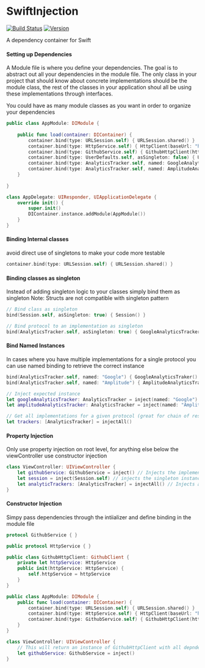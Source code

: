 # SwiftInjection
[![Build Status](https://api.travis-ci.org/aryaxt/SwiftInjection.svg)](https://api.travis-ci.org/aryaxt/SwiftInjection)
[![Version](http://cocoapod-badges.herokuapp.com/v/SwiftInjection/badge.png)](http://cocoadocs.org/docsets/SwiftInjection)

A dependency container for Swift

#### Setting up Dependencies

A Module file is where you define your dependencies. The goal is to abstract out all your dependencies in the module file. The only class in your project that should know about concrete implementations should be the module class, the rest of the classes in your application shoul all be using these implementations through interfaces.

You could have as many module classes as you want in order to organize your dependencies
```swift
public class AppModule: DIModule {
	
	public func load(container: DIContainer) {
		container.bind(type: URLSession.self) { URLSession.shared() }
		container.bind(type: HttpService.self) { HttpClient(baseUrl: "https://api.github.com", urlSession: container.resolve(type: URLSession.self)) }
		container.bind(type: GithubService.self) { GithubHttpClient(httpService: container.resolve(type: HttpService.self)) }
		container.bind(type: UserDefaults.self, asSingleton: false) { UserDefaults.standard() }
		container.bind(type: AnalyticsTracker.self, named: GoogleAnalyticsTracker.analyticsIdentifier()) { GoogleAnalyticsTracker() }
		container.bind(type: AnalyticsTracker.self, named: AmplitudeAnalyticsTracker.analyticsIdentifier()) { AmplitudeAnalyticsTracker() }
	}
	
}

class AppDelegate: UIResponder, UIApplicationDelegate {
	override init() {
		super.init()
		DIContainer.instance.addModule(AppModule())
	}
}
```

#### Binding Internal classes
avoid direct use of singletons to make your code more testable
```swift
container.bind(type: URLSession.self) { URLSession.shared() }
```
#### Binding classes as singleton
Instead of adding singleton logic to your classes simply bind them as singleton
Note: Structs are not compatible with singleton pattern
```swift
// Bind class as singleton
bind(Session.self, asSingleton: true) { Session() }

// Bind protocol to an implementation as singleton
bind(AnalyticsTracker.self, asSingleton: true) { GoogleAnalyticsTracker() }
```
#### Bind Named Instances
In cases where you have multiple implementations for a single protocol you can use named binding to retrieve the correct instance
```swift
bind(AnalyticsTracker.self, named: "Google") { GoogleAnalyticsTraker() }
bind(AnalyticsTracker.self, named: "Amplitude") { AmplitudeAnalyticsTracker() }

// Inject expected instance
let googleAnalyticsTracker: AnalyticsTracker = inject(named: "Google")
let amplitudeAnalyticsTracker: AnalyticsTracker = inject(named: "Amplitude")

// Get all implementations for a given protocol (great for chain of responssibilities)
let trackers: [AnalyticsTracker] = injectAll()
```

#### Property Injection
Only use property injection on root level, for anything else below the viewController use constructor injection
```swift
class ViewController: UIViewController {
	let githubService: GithubService = inject() // Injects the implementation defined in module
	let session = inject(Session.self) // injects the singleton instance
	let analyticTrackers: [AnalyticsTracker] = injectAll() // Injects all implemetations of AnalyticsTracker
}
```

#### Constructor Injection
Simpy pass dependencies through the intiializer and define binding in the module file
```swift
protocol GithubService { }

public protocol HttpService { }

public class GithubHttpClient: GithubClient {
	private let httpService: HttpService
	public init(httpService: HttpService) {
		self.httpService = httpService
	}
}

public class AppModule: DIModule {
	public func load(container: DIContainer) {
		container.bind(type: URLSession.self) { URLSession.shared() }
		container.bind(type: HttpService.self) { HttpClient(baseUrl: "https://api.github.com", urlSession: container.resolve(type: URLSession.self)) }
		container.bind(type: GithubService.self) { GithubHttpClient(httpService: container.resolve(type: HttpService.self)) }
	}
}

class ViewController: UIViewController {
	// This will return an instance of GithubHttpClient with all depndencies as defined in module
	let githubService: GithubService = inject()
}
```

